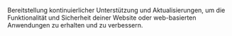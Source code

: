 Bereitstellung kontinuierlicher Unterstützung und Aktualisierungen, um die Funktionalität und Sicherheit deiner Website oder web-basierten Anwendungen zu erhalten und zu verbessern.
